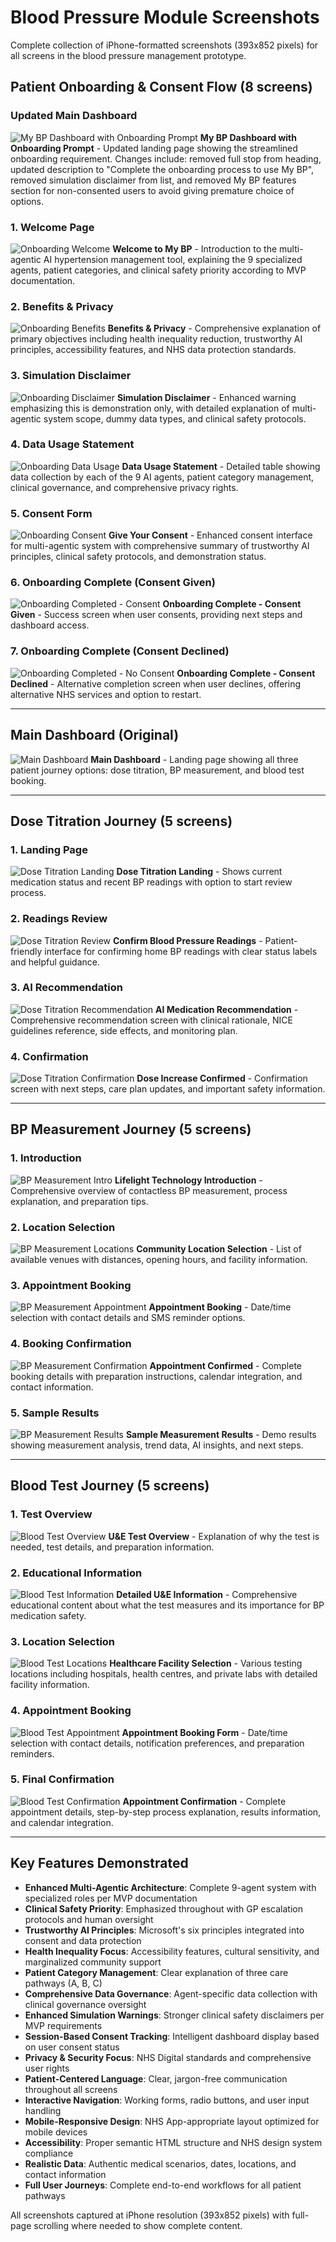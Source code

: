 # Blood Pressure Module Screenshots

Complete collection of iPhone-formatted screenshots (393x852 pixels) for all screens in the blood pressure management prototype.

## Patient Onboarding & Consent Flow (8 screens)

### Updated Main Dashboard
![My BP Dashboard with Onboarding Prompt](mybp-main-onboarding-prompt.png)
**My BP Dashboard with Onboarding Prompt** - Updated landing page showing the streamlined onboarding requirement. Changes include: removed full stop from heading, updated description to "Complete the onboarding process to use My BP", removed simulation disclaimer from list, and removed My BP features section for non-consented users to avoid giving premature choice of options.

### 1. Welcome Page
![Onboarding Welcome](onboarding-welcome.png)
**Welcome to My BP** - Introduction to the multi-agentic AI hypertension management tool, explaining the 9 specialized agents, patient categories, and clinical safety priority according to MVP documentation.

### 2. Benefits & Privacy
![Onboarding Benefits](onboarding-benefits.png)
**Benefits & Privacy** - Comprehensive explanation of primary objectives including health inequality reduction, trustworthy AI principles, accessibility features, and NHS data protection standards.

### 3. Simulation Disclaimer
![Onboarding Disclaimer](onboarding-disclaimer.png)
**Simulation Disclaimer** - Enhanced warning emphasizing this is demonstration only, with detailed explanation of multi-agentic system scope, dummy data types, and clinical safety protocols.

### 4. Data Usage Statement
![Onboarding Data Usage](onboarding-data-usage.png)
**Data Usage Statement** - Detailed table showing data collection by each of the 9 AI agents, patient category management, clinical governance, and comprehensive privacy rights.

### 5. Consent Form
![Onboarding Consent](onboarding-consent.png)
**Give Your Consent** - Enhanced consent interface for multi-agentic system with comprehensive summary of trustworthy AI principles, clinical safety protocols, and demonstration status.

### 6. Onboarding Complete (Consent Given)
![Onboarding Completed - Consent](onboarding-completed-consent.png)
**Onboarding Complete - Consent Given** - Success screen when user consents, providing next steps and dashboard access.

### 7. Onboarding Complete (Consent Declined)
![Onboarding Completed - No Consent](onboarding-completed-no-consent.png)
**Onboarding Complete - Consent Declined** - Alternative completion screen when user declines, offering alternative NHS services and option to restart.

---

## Main Dashboard (Original)

![Main Dashboard](bp-main-dashboard.png)
**Main Dashboard** - Landing page showing all three patient journey options: dose titration, BP measurement, and blood test booking.

---

## Dose Titration Journey (5 screens)

### 1. Landing Page
![Dose Titration Landing](dose-titration-landing.png)
**Dose Titration Landing** - Shows current medication status and recent BP readings with option to start review process.

### 2. Readings Review
![Dose Titration Review](dose-titration-review.png)
**Confirm Blood Pressure Readings** - Patient-friendly interface for confirming home BP readings with clear status labels and helpful guidance.

### 3. AI Recommendation
![Dose Titration Recommendation](dose-titration-recommendation.png)
**AI Medication Recommendation** - Comprehensive recommendation screen with clinical rationale, NICE guidelines reference, side effects, and monitoring plan.

### 4. Confirmation
![Dose Titration Confirmation](dose-titration-confirmation.png)
**Dose Increase Confirmed** - Confirmation screen with next steps, care plan updates, and important safety information.

---

## BP Measurement Journey (5 screens)

### 1. Introduction
![BP Measurement Intro](bp-measurement-intro.png)
**Lifelight Technology Introduction** - Comprehensive overview of contactless BP measurement, process explanation, and preparation tips.

### 2. Location Selection
![BP Measurement Locations](bp-measurement-locations.png)
**Community Location Selection** - List of available venues with distances, opening hours, and facility information.

### 3. Appointment Booking
![BP Measurement Appointment](bp-measurement-appointment.png)
**Appointment Booking** - Date/time selection with contact details and SMS reminder options.

### 4. Booking Confirmation
![BP Measurement Confirmation](bp-measurement-confirmation.png)
**Appointment Confirmed** - Complete booking details with preparation instructions, calendar integration, and contact information.

### 5. Sample Results
![BP Measurement Results](bp-measurement-results.png)
**Sample Measurement Results** - Demo results showing measurement analysis, trend data, AI insights, and next steps.

---

## Blood Test Journey (5 screens)

### 1. Test Overview
![Blood Test Overview](blood-test-overview.png)
**U&E Test Overview** - Explanation of why the test is needed, test details, and preparation information.

### 2. Educational Information
![Blood Test Information](blood-test-information.png)
**Detailed U&E Information** - Comprehensive educational content about what the test measures and its importance for BP medication safety.

### 3. Location Selection
![Blood Test Locations](blood-test-locations.png)
**Healthcare Facility Selection** - Various testing locations including hospitals, health centres, and private labs with detailed facility information.

### 4. Appointment Booking
![Blood Test Appointment](blood-test-appointment.png)
**Appointment Booking Form** - Date/time selection with contact details, notification preferences, and preparation reminders.

### 5. Final Confirmation
![Blood Test Confirmation](blood-test-confirmation.png)
**Appointment Confirmation** - Complete appointment details, step-by-step process explanation, results information, and calendar integration.

---

## Key Features Demonstrated

- **Enhanced Multi-Agentic Architecture**: Complete 9-agent system with specialized roles per MVP documentation
- **Clinical Safety Priority**: Emphasized throughout with GP escalation protocols and human oversight
- **Trustworthy AI Principles**: Microsoft's six principles integrated into consent and data protection
- **Health Inequality Focus**: Accessibility features, cultural sensitivity, and marginalized community support
- **Patient Category Management**: Clear explanation of three care pathways (A, B, C)
- **Comprehensive Data Governance**: Agent-specific data collection with clinical governance oversight
- **Enhanced Simulation Warnings**: Stronger clinical safety disclaimers per MVP requirements
- **Session-Based Consent Tracking**: Intelligent dashboard display based on user consent status
- **Privacy & Security Focus**: NHS Digital standards and comprehensive user rights
- **Patient-Centered Language**: Clear, jargon-free communication throughout all screens
- **Interactive Navigation**: Working forms, radio buttons, and user input handling
- **Mobile-Responsive Design**: NHS App-appropriate layout optimized for mobile devices
- **Accessibility**: Proper semantic HTML structure and NHS design system compliance
- **Realistic Data**: Authentic medical scenarios, dates, locations, and contact information
- **Full User Journeys**: Complete end-to-end workflows for all patient pathways

All screenshots captured at iPhone resolution (393x852 pixels) with full-page scrolling where needed to show complete content.
